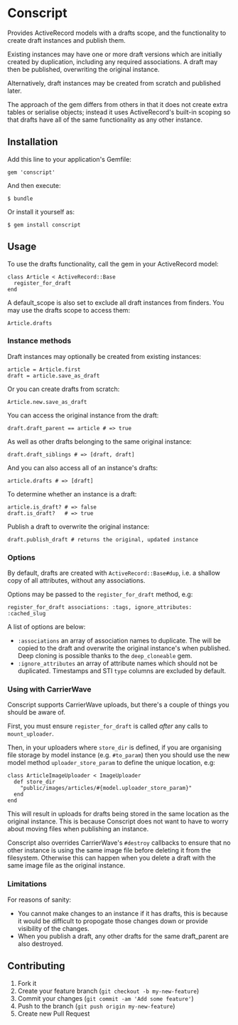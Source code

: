 # Conscript

Provides ActiveRecord models with a drafts scope, and the functionality to create draft instances and publish them.

Existing instances may have one or more draft versions which are initially created by duplication, including any required associations. A draft may then be published, overwriting the original instance.

Alternatively, draft instances may be created from scratch and published later.

The approach of the gem differs from others in that it does not create extra tables or serialise objects; instead it uses ActiveRecord's built-in scoping so that drafts have all of the same functionality as any other instance.

## Installation

Add this line to your application's Gemfile:

    gem 'conscript'

And then execute:

    $ bundle

Or install it yourself as:

    $ gem install conscript

## Usage

To use the drafts functionality, call the gem in your ActiveRecord model:

    class Article < ActiveRecord::Base
      register_for_draft
    end

A default_scope is also set to exclude all draft instances from finders. You may use the drafts scope to access them:

    Article.drafts

### Instance methods

Draft instances may optionally be created from existing instances:
    
    article = Article.first
    draft = article.save_as_draft

Or you can create drafts from scratch:

    Article.new.save_as_draft

You can access the original instance from the draft:

    draft.draft_parent == article # => true

As well as other drafts belonging to the same original instance:

    draft.draft_siblings # => [draft, draft]

And you can also access all of an instance's drafts:

    article.drafts # => [draft]

To determine whether an instance is a draft:

    article.is_draft? # => false
    draft.is_draft?   # => true

Publish a draft to overwrite the original instance:

    draft.publish_draft # returns the original, updated instance


### Options

By default, drafts are created with `ActiveRecord::Base#dup`, i.e. a shallow copy of all attributes, without any associations.

Options may be passed to the `register_for_draft` method, e.g:

    register_for_draft associations: :tags, ignore_attributes: :cached_slug

A list of options are below:

- `:associations` an array of association names to duplicate. The will be copied to the draft and overwrite the original instance's when published. Deep cloning is possible thanks to the `deep_cloneable` gem.
- `:ignore_attributes` an array of attribute names which should not be duplicated. Timestamps and STI `type` columns are excluded by default.


### Using with CarrierWave

Conscript supports CarrierWave uploads, but there's a couple of things you should be aware of.

First, you must ensure `register_for_draft` is called _after_ any calls to `mount_uploader`.

Then, in your uploaders where `store_dir` is defined, if you are organising file storage by model instance (e.g. `#to_param`) then you should use the new model method `uploader_store_param` to define the unique location, e.g:

    class ArticleImageUploader < ImageUploader
      def store_dir
        "public/images/articles/#{model.uploader_store_param}"
      end
    end

This will result in uploads for drafts being stored in the same location as the original instance. This is because Conscript does not want to have to worry about moving files when publishing an instance.

Conscript also overrides CarrierWave's `#destroy` callbacks to ensure that no other instance is using the same image file before deleting it from the filesystem. Otherwise this can happen when you delete a draft with the same image file as the original instance.


### Limitations

For reasons of sanity:

- You cannot make changes to an instance if it has drafts, this is because it would be difficult to propogate those changes down or provide visibility of the changes.
- When you publish a draft, any other drafts for the same draft_parent are also destroyed.


## Contributing

1. Fork it
2. Create your feature branch (`git checkout -b my-new-feature`)
3. Commit your changes (`git commit -am 'Add some feature'`)
4. Push to the branch (`git push origin my-new-feature`)
5. Create new Pull Request
